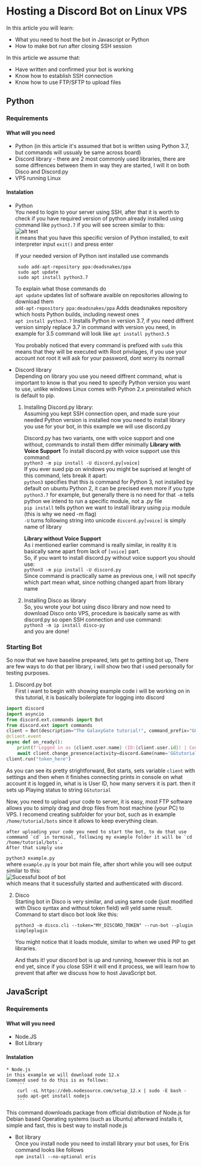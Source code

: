 # Hosting a Discord Bot on Linux VPS

In this article you will learn:

* What you need to host the bot in Javascript or Python
* How to make bot run after closing SSH session

In this article we assume that:

* Have written and confirmed your bot is working
* Know how to establish SSH connection
* Know how to use FTP/SFTP to upload files


## Python

### Requirements

#### What will you need

* Python (in this article it's assumed that bot is written using Python 3.7, but commands will ussualy be same across board)
* Discord library - there are 2 most commonly used libraries, there are some diffrences between them in way they are started, I will it on both Disco and Discord.py
* VPS running Linux

#### Instalation

* Python  
  You need to login to your server using SSH, after that it is worth to check if you have required version of python already installed using command like `python3.7` if you will see screen similar to this:  
  ![alt text](https://cat.girlsare.life/6LQLQ81.png "Python 3.7 interpreter")  
  it means that you have this specific version of Python installed, to exit interpreter input `exit()` and press enter  
  
  If your needed version of Python isnt installed use commands  
  ```
   sudo add-apt-repository ppa:deadsnakes/ppa
   sudo apt update
   sudo apt install python3.7
  ```
  To explain what those commands do  
  `apt update` updates list of software avaible on repositories allowing to download them  
  `add-apt-repository ppa:deadsnakes/ppa` Adds deadsnakes repository which hosts Python builds, including newest ones  
  `apt install python3.7` Installs Python in version 3.7, if you need diffrent version simply replace 3.7 in command with version you need, in example for 3.5 command will look like `apt install python3.5`  
    
    You probably noticed that every command is prefixed with `sudo` this means that they will be executed with Root privilages, if you use your account not root it will ask for your password, dont worry its normall  
    
    
* Discord library  
  Depending on library you use you neeed diffrent command, what is important to know is that you need to specify Python version you want to use, unlike windows Linux comes with Python 2.x preinstalled which is default to pip.
  
  1. Installing Discord.py library:  
      Assuming you kept SSH connection open, and made sure your needed Python version is installed now you need to install library you use for your bot, in this example we will use discord.py
      
      Discord.py has two variants, one with voice support and one without, commands to install them differ minimally
      **Library with Voice Support**
      To install discord.py with voice support use this command:  
      `
      python3 -m pip install -U discord.py[voice]
      `  
      If you ever sued pip on windows you might be suprised at lenght of this command, lets break it apart:   
         `python3` specifies that this is command for Python 3, not installed by default on ubuntu Python 2, it can be precised even more if you type `python3.7` for example, but generally there is no need for that
         `-m` tells python we intend to run a specific module, not a .py file  
         `pip install` tells python we want to install library using `pip` module (this is why we need -m flag)  
         `-U` turns following string into unicode
         `discord.py[voice]` is simply name of library
         
       **Library without Voice Support**  
       As i mentioned earlier command is really similar, in reality it is basically same apart from lack of `[voice]` part.  
       So, if you want to install discord.py without voice support you should use:  
       `
       python3 -m pip install -U discord.py
       `  
       Since command is practically same as previous one, i will not specify which part mean what, since nothing changed apart from library name
   2. Installing Disco as library  
      So, you wrote your bot using disco library and now need to download Disco onto VPS, procedure is basically same as with discord.py so open SSH connection and use command:  
      `
      python3 -m ip install disco-py
      `  
      and you are done!

### Starting Bot
   So now that we have baseline prepeared, lets get to getting bot up, There are few ways to do that per library, i will show two that i used personally for testing purposes.
   
   1. Discord.py bot  
      First i want to begin with showing example code i will be working on in this tutorial, it is basically boilerplate for logging into discord
```python
import discord
import asyncio
from discord.ext.commands import Bot
from discord.ext import commands
client = Bot(description="The GalaxyGate tutorial!", command_prefix="GG.", pm_help=False)
@client.event
async def on_ready():
    print(f'Logged in as {client.user.name} (ID:{client.user.id}) | Connected to {len(client.guilds)} servers')
    await client.change_presence(activity=discord.Game(name='GGtutorial'))
client.run("token_here")
```  
  As you can see its pretty strightforward, Bot starts, sets variable `client` with settings and then when it finishes connecting prints in console on what account it is logged in, what is is User ID, how many servers it is part. then it sets up Playing status to string `GGtutorial`

  Now, you need to upload your code to server, it is easy, most FTP software allows you to simply drag and drop files from host machine (your PC) to VPS. I recomend creating subfolder for your bot, such as in example `/home/tutorial/bots` since it allows to keep everything clean.

    after uploading your code you need to start the bot, to do that use commmand `cd` in terminal, following my example folder it will be `cd /home/tutorial/bots`.  
    After that simply use  
`
python3 example.py
`  
  where `example.py` is your bot main file, after short while you will see output similar to this:   
  ![Sucessful boot of bot](https://cat.girlsare.life/6bRu1ZU.png "bot output")  
  which means that it sucessfully started and authenticated with discord.  
  
2. Disco  
   Starting bot in Disco is very similar, and using same code (just modified with Disco syntax and without token field) will yeld same result.  
   Command to start disco bot look like this:
   ```
   python3 -m disco.cli --token="MY_DISCORD_TOKEN" --run-bot --plugin simpleplugin
   ```  
   You might notice that it loads module, similar to when we used PIP to get libraries.  
     
     And thats it! your discord bot is up and running, however this is not an end yet, since if you close SSH it will end it process, we will learn how to prevent that after we discuss how to host JavaScript bot.  
       
       
## JavaScript

### Requirements  
 #### What will you need
   * Node.JS
   * Bot Library
    
 #### Instalation  
    * Node.js  
    in this example we will download node 12.x  
    Command used to do this is as follows:  
        ```
        curl -sL https://deb.nodesource.com/setup_12.x | sudo -E bash -
        sudo apt-get install nodejs
        ```  
This command downloads package from official distribution of Node.js for Debian based Operating systems (such as Ubuntu) afterward installs it, simple and fast, this is best way to install node.js
* Bot library  
Once you install node you need to install library your bot uses, for Eris command looks like follows  
        `
        npm install --no-optional eris
        `
